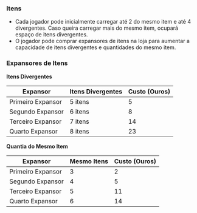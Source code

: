 ### Itens
- Cada jogador pode inicialmente carregar até 2 do mesmo item e até 4 divergentes. Caso queira carregar mais do mesmo item, ocupará espaço de itens divergentes.
- O jogador pode comprar expansores de itens na loja para aumentar a capacidade de itens divergentes e quantidades do mesmo item.
### Expansores de Itens
**Itens Divergentes**

| Expansor          | Itens Divergentes | Custo (Ouros) |
| ----------------- | ----------------- | ------------- |
| Primeiro Expansor | 5 itens           | 5             |
| Segundo Expansor  | 6 itens           | 8             |
| Terceiro Expansor | 7 itens           | 14            |
| Quarto Expansor   | 8 itens           | 23            |

**Quantia do Mesmo Item**

| Expansor          | Mesmo Itens | Custo (Ouros) |
| ----------------- | ----------- | ------------- |
| Primeiro Expansor | 3           | 2             |
| Segundo Expansor  | 4           | 5             |
| Terceiro Expansor | 5           | 11            |
| Quarto Expansor   | 6           | 14            |
